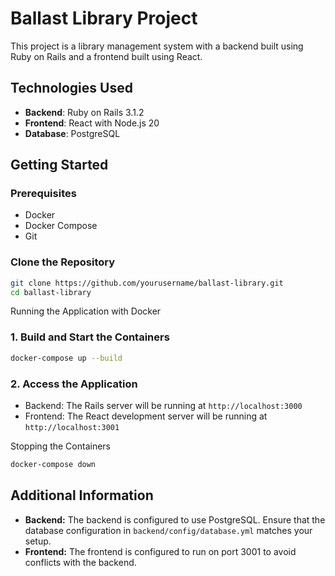 # Ballast Library Project

This project is a library management system with a backend built using Ruby on Rails and a frontend built using React.

## Technologies Used

- **Backend**: Ruby on Rails 3.1.2
- **Frontend**: React with Node.js 20
- **Database**: PostgreSQL

## Getting Started

### Prerequisites

- Docker
- Docker Compose
- Git

### Clone the Repository

```sh
git clone https://github.com/yourusername/ballast-library.git
cd ballast-library
```

Running the Application with Docker

### 1. Build and Start the Containers

```sh
docker-compose up --build
```

### 2. Access the Application

- Backend: The Rails server will be running at `http://localhost:3000`
- Frontend: The React development server will be running at `http://localhost:3001`

Stopping the Containers

```sh
docker-compose down
```

## Additional Information

- **Backend:** The backend is configured to use PostgreSQL. Ensure that the database configuration in `backend/config/database.yml` matches your setup.
- **Frontend:** The frontend is configured to run on port 3001 to avoid conflicts with the backend.
